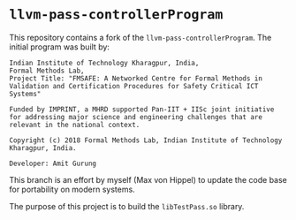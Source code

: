 # `llvm-pass-controllerProgram`

This repository contains a fork of the `llvm-pass-controllerProgram`. 
The initial program was built by:

````
Indian Institute of Technology Kharagpur, India,
Formal Methods Lab,
Project Title: "FMSAFE: A Networked Centre for Formal Methods in Validation and Certification Procedures for Safety Critical ICT Systems"

Funded by IMPRINT, a MHRD supported Pan-IIT + IISc joint initiative for addressing major science and engineering challenges that are relevant in the national context.

Copyright (c) 2018 Formal Methods Lab, Indian Institute of Technology Kharagpur, India.

Developer: Amit Gurung
````

This branch is an effort by myself (Max von Hippel) to update the code base for portability on modern systems.

The purpose of this project is to build the `libTestPass.so` library.